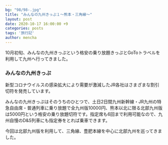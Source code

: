 ```yaml
---
bg: "98/98-.jpg"
title: "みんなの九州きっぷ１～熊本・三角線～"
layout: post
date: 2020-10-17 16:00:00 +9
categories: posts
tags: '旅行記'
author: mencha
---
```


10月初旬、みんなの九州きっぷという格安の乗り放題きっぷとGoToトラベルを利用して九州へ行ってきました。

### みんなの九州きっぷ

新型コロナウイルスの感染拡大により需要が激減したJR各社はさまざまな割引切符を発売しています。

みんなの九州きっぷはそのうちのひとつで、土日2日間九州新幹線・JR九州の特急自由席・普通列車に乗り放題で全九州版10000円、熊本以北に限る北部九州版は5000円という格安の乗り放題切符です。指定席も6回まで利用可能なので、九州自慢のD&S列車にも指定券をとれば乗車できます。

今回は北部九州版を利用して、三角線、豊肥本線を中心に北部九州を巡ってきました。

<!--more-->
![]()